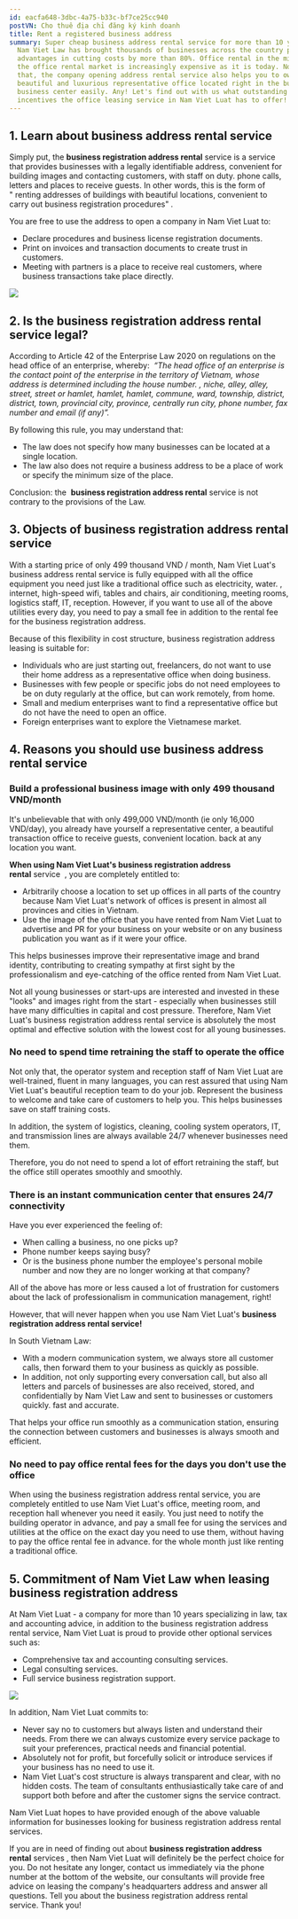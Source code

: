 ```yaml
---
id: eacfa648-3dbc-4a75-b33c-bf7ce25cc940
postVN: Cho thuê địa chỉ đăng ký kinh doanh
title: Rent a registered business address
summary: Super cheap business address rental service for more than 10 years in
  Nam Viet Law has brought thousands of businesses across the country practical
  advantages in cutting costs by more than 80%. Office rental in the middle of
  the office rental market is increasingly expensive as it is today. Not only
  that, the company opening address rental service also helps you to own a
  beautiful and luxurious representative office located right in the busy
  business center easily. Any! Let's find out with us what outstanding
  incentives the office leasing service in Nam Viet Luat has to offer!
---
```


## **1. Learn about business address rental service**

Simply put, the **business registration address rental** service is a service that provides businesses with a legally identifiable address, convenient for building images and contacting customers, with staff on duty. phone calls, letters and places to receive guests. In other words, this is the form of " renting addresses of buildings with beautiful locations, convenient to carry out business registration procedures" *.*

You are free to use the address to open a company in Nam Viet Luat to:

- Declare procedures and business license registration documents.
- Print on invoices and transaction documents to create trust in customers.
- Meeting with partners is a place to receive real customers, where business transactions take place directly.

![](/images/uploads/van-phong-ao-khac-van-phong-chia-se-nhu-the-nao-1.jpeg)

## **2. Is the business registration address rental service legal?**

According to Article 42 of the Enterprise Law 2020 on regulations on the head office of an enterprise, whereby:  *“The head office of an enterprise is the contact point of the enterprise in the territory of Vietnam, whose address is determined including the house number. , niche, alley, alley, street, street or hamlet, hamlet, hamlet, commune, ward, township, district, district, town, provincial city, province, centrally run city, phone number, fax number and email (if any)”.*

By following this rule, you may understand that:

- The law does not specify how many businesses can be located at a single location.
- The law also does not require a business address to be a place of work or specify the minimum size of the place.

Conclusion: the  **business registration address rental** service is not contrary to the provisions of the Law.

## **3. Objects of business registration address rental service** 

With a starting price of only 499 thousand VND / month, Nam Viet Luat's business address rental service is fully equipped with all the office equipment you need just like a traditional office such as electricity, water. , internet, high-speed wifi, tables and chairs, air conditioning, meeting rooms, logistics staff, IT, reception. However, if you want to use all of the above utilities every day, you need to pay a small fee in addition to the rental fee for the business registration address.

Because of this flexibility in cost structure, business registration address leasing is suitable for:

- Individuals who are just starting out, freelancers, do not want to use their home address as a representative office when doing business.
- Businesses with few people or specific jobs do not need employees to be on duty regularly at the office, but can work remotely, from home.
- Small and medium enterprises want to find a representative office but do not have the need to open an office.
- Foreign enterprises want to explore the Vietnamese market.

## **4. Reasons you should use business address rental service** 

### **Build a professional business image with only 499 thousand VND/month**

It's unbelievable that with only 499,000 VND/month (ie only 16,000 VND/day), you already have yourself a representative center, a beautiful transaction office to receive guests, convenient location. back at any location you want.

**When using Nam Viet Luat's business registration address rental** service  , you are completely entitled to:

- Arbitrarily choose a location to set up offices in all parts of the country because Nam Viet Luat's network of offices is present in almost all provinces and cities in Vietnam.
- Use the image of the office that you have rented from Nam Viet Luat to advertise and PR for your business on your website or on any business publication you want as if it were your office.

This helps businesses improve their representative image and brand identity, contributing to creating sympathy at first sight by the professionalism and eye-catching of the office rented from Nam Viet Luat.

Not all young businesses or start-ups are interested and invested in these "looks" and images right from the start - especially when businesses still have many difficulties in capital and cost pressure. Therefore, Nam Viet Luat's business registration address rental service is absolutely the most optimal and effective solution with the lowest cost for all young businesses.

### **No need to spend time retraining the staff to operate the office**

Not only that, the operator system and reception staff of Nam Viet Luat are well-trained, fluent in many languages, you can rest assured that using Nam Viet Luat's beautiful reception team to do your job. Represent the business to welcome and take care of customers to help you. This helps businesses save on staff training costs.

In addition, the system of logistics, cleaning, cooling system operators, IT, and transmission lines are always available 24/7 whenever businesses need them.

Therefore, you do not need to spend a lot of effort retraining the staff, but the office still operates smoothly and smoothly.

### **There is an instant communication center that ensures 24/7 connectivity**

Have you ever experienced the feeling of:

- When calling a business, no one picks up?
- Phone number keeps saying busy?
- Or is the business phone number the employee's personal mobile number and now they are no longer working at that company?

All of the above has more or less caused a lot of frustration for customers about the lack of professionalism in communication management, right!

However, that will never happen when you use Nam Viet Luat's **business registration address rental service!**

In South Vietnam Law:

- With a modern communication system, we always store all customer calls, then forward them to your business as quickly as possible.
- In addition, not only supporting every conversation call, but also all letters and parcels of businesses are also received, stored, and confidentially by Nam Viet Law and sent to businesses or customers quickly. fast and accurate.

That helps your office run smoothly as a communication station, ensuring the connection between customers and businesses is always smooth and efficient.

### **No need to pay office rental fees for the days you don't use the office**

When using the business registration address rental service, you are completely entitled to use Nam Viet Luat's office, meeting room, and reception hall whenever you need it easily. You just need to notify the building operator in advance, and pay a small fee for using the services and utilities at the office on the exact day you need to use them, without having to pay the office rental fee in advance. for the whole month just like renting a traditional office.

## **5. Commitment of Nam Viet Law when leasing business registration address**

At Nam Viet Luat - a company for more than 10 years specializing in law, tax and accounting advice, in addition to the business registration address rental service, Nam Viet Luat is proud to provide other optional services such as:

- Comprehensive tax and accounting consulting services.
- Legal consulting services.
- Full service business registration support.

![](/images/uploads/van-phong-ao-la-gi-co-hop-phap-khong-1.jpeg)

In addition, Nam Viet Luat commits to:

- Never say no to customers but always listen and understand their needs. From there we can always customize every service package to suit your preferences, practical needs and financial potential.
- Absolutely not for profit, but forcefully solicit or introduce services if your business has no need to use it.
- Nam Viet Luat's cost structure is always transparent and clear, with no hidden costs. The team of consultants enthusiastically take care of and support both before and after the customer signs the service contract.

Nam Viet Luat hopes to have provided enough of the above valuable information for businesses looking for business registration address rental services.

If you are in need of finding out about **business registration address rental** services , then Nam Viet Luat will definitely be the perfect choice for you. Do not hesitate any longer, contact us immediately via the phone number at the bottom of the website, our consultants will provide free advice on leasing the company's headquarters address and answer all questions. Tell you about the business registration address rental service. Thank you!
